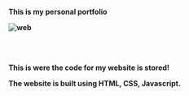 <b> This is my personal portfolio <b>
  
  ![web](https://user-images.githubusercontent.com/27028592/159695562-83416991-8d4c-402c-8749-d7bad30e33c7.PNG)
  
 <br><br>
  
  This is were the code for my website is stored!
  
  The website is built using HTML, CSS, Javascript.
